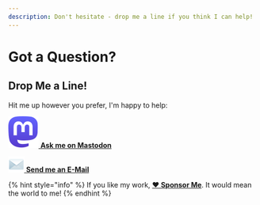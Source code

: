 ```yaml
---
description: Don't hesitate - drop me a line if you think I can help!
---
```


# Got a Question?

## Drop Me a Line!

Hit me up however you prefer, I'm happy to help:

[![](.gitbook/assets/mastodon-logo-purple.svg) **Ask me on Mastodon**](https://mastodon.online/@marbetschar)

[![](.gitbook/assets/mail.png) **Send me an E-Mail**](mailto:contact@marco.betschart.name?subject=Can%20you%20help%3F&body=Hi%20Marco,%0D%0A%0D%0AHow%20do%20you%20...%3F)

{% hint style="info" %}
If you like my work, [**❤️ Sponsor Me**](https://github.com/sponsors/marbetschar). It would mean the world to me!
{% endhint %}
